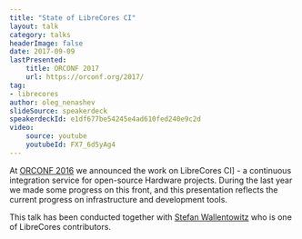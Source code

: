 ```yaml
---
title: "State of LibreCores CI"
layout: talk
category: talks
headerImage: false
date: 2017-09-09
lastPresented:
    title: ORCONF 2017
    url: https://orconf.org/2017/
tag:
- librecores
author: oleg_nenashev
slideSource: speakerdeck
speakerdeckId: e1df677be54245e4ad610fed240e9c2d
video:
    source: youtube
    youtubeId: FX7_6d5yAg4
---
```


At [ORCONF 2016](https://orconf.org/2017/) we announced the work on LibreCores CI] - 
a continuous integration service for open-source Hardware projects. 
During the last year we made some progress on this front, 
and this presentation reflects the current progress on infrastructure and development tools. 

This talk has been conducted together with [Stefan Wallentowitz](https://github.com/wallento)
who is one of LibreCores contributors.
